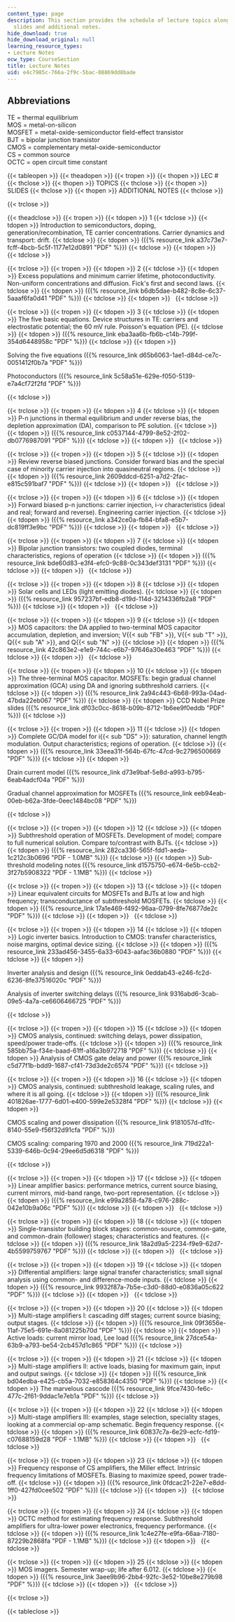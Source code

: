 ```yaml
---
content_type: page
description: This section provides the schedule of lecture topics along with lecture
  slides and additional notes.
hide_download: true
hide_download_original: null
learning_resource_types:
- Lecture Notes
ocw_type: CourseSection
title: Lecture Notes
uid: e4c7985c-766a-2f9c-5bac-08869dd8bade
---
```


Abbreviations
-------------

TE = thermal equilibrium  
MOS = metal-on-silicon  
MOSFET = metal-oxide-semiconductor field-effect transistor  
BJT = bipolar junction transistor  
CMOS = complementary metal-oxide-semiconductor  
CS = common source  
OCTC = open circuit time constant

{{< tableopen >}}
{{< theadopen >}}
{{< tropen >}}
{{< thopen >}}
LEC #
{{< thclose >}}
{{< thopen >}}
TOPICS
{{< thclose >}}
{{< thopen >}}
SLIDES
{{< thclose >}}
{{< thopen >}}
ADDITIONAL NOTES
{{< thclose >}}

{{< trclose >}}

{{< theadclose >}}
{{< tropen >}}
{{< tdopen >}}
1
{{< tdclose >}}
{{< tdopen >}}
Introduction to semiconductors, doping, generation/recombination, TE carrier concentrations. Carrier dynamics and transport: drift.
{{< tdclose >}}
{{< tdopen >}}
({{% resource_link a37c73e7-fcff-4bcb-5c5f-1177e12d0891 "PDF" %}})
{{< tdclose >}}
{{< tdopen >}}
 
{{< tdclose >}}

{{< trclose >}}
{{< tropen >}}
{{< tdopen >}}
2
{{< tdclose >}}
{{< tdopen >}}
Excess populations and minimum carrier lifetime, photoconductivity. Non-uniform concentrations and diffusion. Fick's first and second laws.
{{< tdclose >}}
{{< tdopen >}}
({{% resource_link b6db5dae-b482-8c8e-6c37-5aaaf6fa0d41 "PDF" %}})
{{< tdclose >}}
{{< tdopen >}}
 
{{< tdclose >}}

{{< trclose >}}
{{< tropen >}}
{{< tdopen >}}
3
{{< tdclose >}}
{{< tdopen >}}
The five basic equations. Device structures in TE: carriers and electrostatic potential; the 60 mV rule. Poisson's equation (PE).
{{< tdclose >}}
{{< tdopen >}}
({{% resource_link eba3aa6b-fb6b-c14b-799f-354d6448958c "PDF" %}})
{{< tdclose >}}
{{< tdopen >}}


Solving the five equations ({{% resource_link d65b6063-1ae1-d84d-ce7c-0051412f0b7a "PDF" %}})

Photoconductors ({{% resource_link 5c58a51e-629e-f050-5139-e7a4cf72f2fd "PDF" %}})


{{< tdclose >}}

{{< trclose >}}
{{< tropen >}}
{{< tdopen >}}
4
{{< tdclose >}}
{{< tdopen >}}
P-n junctions in thermal equilibrium and under reverse bias, the depletion approximation (DA), comparison to PE solution.
{{< tdclose >}}
{{< tdopen >}}
({{% resource_link c0537144-4799-8e52-2f02-db0776987091 "PDF" %}})
{{< tdclose >}}
{{< tdopen >}}
 
{{< tdclose >}}

{{< trclose >}}
{{< tropen >}}
{{< tdopen >}}
5
{{< tdclose >}}
{{< tdopen >}}
Review reverse biased junctions. Consider forward bias and the special case of minority carrier injection into quasineutral regions.
{{< tdclose >}}
{{< tdopen >}}
({{% resource_link 2609ddcd-6251-a7d2-2fac-e815c591baf7 "PDF" %}})
{{< tdclose >}}
{{< tdopen >}}
 
{{< tdclose >}}

{{< trclose >}}
{{< tropen >}}
{{< tdopen >}}
6
{{< tdclose >}}
{{< tdopen >}}
Forward biased p-n junctions: carrier injection, i-v characteristics (ideal and real; forward and reverse). Engineering carrier injection.
{{< tdclose >}}
{{< tdopen >}}
({{% resource_link a342ce0a-fb84-bfa8-e5b7-dc819ff3e9bc "PDF" %}})
{{< tdclose >}}
{{< tdopen >}}
 
{{< tdclose >}}

{{< trclose >}}
{{< tropen >}}
{{< tdopen >}}
7
{{< tdclose >}}
{{< tdopen >}}
Bipolar junction transistors: two coupled diodes, terminal characteristics, regions of operation
{{< tdclose >}}
{{< tdopen >}}
({{% resource_link bde60d83-e3f4-efc0-9c88-0c343def3131 "PDF" %}})
{{< tdclose >}}
{{< tdopen >}}
 
{{< tdclose >}}

{{< trclose >}}
{{< tropen >}}
{{< tdopen >}}
8
{{< tdclose >}}
{{< tdopen >}}
Solar cells and LEDs (light emitting diodes).
{{< tdclose >}}
{{< tdopen >}}
({{% resource_link 957237bf-edb8-d19d-114d-3214336fb2a8 "PDF" %}})
{{< tdclose >}}
{{< tdopen >}}
 
{{< tdclose >}}

{{< trclose >}}
{{< tropen >}}
{{< tdopen >}}
9
{{< tdclose >}}
{{< tdopen >}}
MOS capacitors: the DA applied to two-terminal MOS capacitor accumulation, depletion, and inversion; V{{< sub "FB" >}}, V{{< sub "T" >}}, Q{{< sub "A" >}}, and Q{{< sub "N" >}}
{{< tdclose >}}
{{< tdopen >}}
({{% resource_link 42c863e2-e1e9-744c-e6b7-97646a30e463 "PDF" %}})
{{< tdclose >}}
{{< tdopen >}}
 
{{< tdclose >}}

{{< trclose >}}
{{< tropen >}}
{{< tdopen >}}
10
{{< tdclose >}}
{{< tdopen >}}
The three-terminal MOS capacitor. MOSFETs: begin gradual channel approximation (GCA) using DA and ignoring subthreshold carriers.
{{< tdclose >}}
{{< tdopen >}}
({{% resource_link 2a94c443-6b68-993a-04ad-47bda22eb067 "PDF" %}})
{{< tdclose >}}
{{< tdopen >}}
CCD Nobel Prize slides ({{% resource_link df03c0cc-8618-b09b-8712-1b6ee9f0eddb "PDF" %}})
{{< tdclose >}}

{{< trclose >}}
{{< tropen >}}
{{< tdopen >}}
11
{{< tdclose >}}
{{< tdopen >}}
Complete GC/DA model for i{{< sub "DS" >}}: saturation, channel length modulation. Output characteristics; regions of operation.
{{< tdclose >}}
{{< tdopen >}}
({{% resource_link 33eea31f-564b-67fc-47cd-9c2796500669 "PDF" %}})
{{< tdclose >}}
{{< tdopen >}}


Drain current model ({{% resource_link d73e9baf-5e8d-a993-b795-6eab4adcf04a "PDF" %}})

Gradual channel approximation for MOSFETs ({{% resource_link eeb94eab-00eb-b62a-3fde-0eec1484bc08 "PDF" %}})


{{< tdclose >}}

{{< trclose >}}
{{< tropen >}}
{{< tdopen >}}
12
{{< tdclose >}}
{{< tdopen >}}
Subthreshold operation of MOSFETs. Development of model; compare to full numerical solution. Compare to/contrast with BJTs.
{{< tdclose >}}
{{< tdopen >}}
({{% resource_link 282ca336-565f-fdd1-aeda-1c212c3b0696 "PDF - 1.0MB" %}})
{{< tdclose >}}
{{< tdopen >}}
Sub-threshold modeling notes ({{% resource_link d1575750-e674-6e5b-ccb2-3f27b5908322 "PDF - 1.1MB" %}})
{{< tdclose >}}

{{< trclose >}}
{{< tropen >}}
{{< tdopen >}}
13
{{< tdclose >}}
{{< tdopen >}}
Linear equivalent circuits for MOSFETs and BJTs at low and high frequency; transconductance of subthreshold MOSFETs.
{{< tdclose >}}
{{< tdopen >}}
({{% resource_link 17a1e469-f492-96aa-0799-8fe76877de2c "PDF" %}})
{{< tdclose >}}
{{< tdopen >}}
 
{{< tdclose >}}

{{< trclose >}}
{{< tropen >}}
{{< tdopen >}}
14
{{< tdclose >}}
{{< tdopen >}}
Logic inverter basics. Introduction to CMOS: transfer characteristics, noise margins, optimal device sizing.
{{< tdclose >}}
{{< tdopen >}}
({{% resource_link 233ad456-3455-6a33-6043-aafac36b0880 "PDF" %}})
{{< tdclose >}}
{{< tdopen >}}


Inverter analysis and design ({{% resource_link 0eddab43-e246-fc2d-6236-8fe37516020c "PDF" %}})

Analysis of inverter switching delays ({{% resource_link 9316abd6-3cab-09e5-4a7a-ce6606466725 "PDF" %}})


{{< tdclose >}}

{{< trclose >}}
{{< tropen >}}
{{< tdopen >}}
15
{{< tdclose >}}
{{< tdopen >}}
CMOS analysis, continued: switching delays, power dissipation, speed/power trade-offs.
{{< tdclose >}}
{{< tdopen >}}
({{% resource_link 585bb75a-f34e-baad-61ff-a16a3b972718 "PDF" %}})
{{< tdclose >}}
{{< tdopen >}}
Analysis of CMOS gate delay and power ({{% resource_link c5d77f1b-bdd9-1687-cf41-73d3de2c6574 "PDF" %}})
{{< tdclose >}}

{{< trclose >}}
{{< tropen >}}
{{< tdopen >}}
16
{{< tdclose >}}
{{< tdopen >}}
CMOS analysis, continued: subthreshold leakage, scaling rules, and where it is all going.
{{< tdclose >}}
{{< tdopen >}}
({{% resource_link 401826ae-1777-6d01-e400-599e2e5328f4 "PDF" %}})
{{< tdclose >}}
{{< tdopen >}}


CMOS scaling and power dissipation ({{% resource_link 9181057d-d1fc-8140-55e9-f56f32d91cfa "PDF" %}})

CMOS scaling: comparing 1970 and 2000 ({{% resource_link 719d22a1-5339-646b-0c94-29ee6d5d6318 "PDF" %}})


{{< tdclose >}}

{{< trclose >}}
{{< tropen >}}
{{< tdopen >}}
17
{{< tdclose >}}
{{< tdopen >}}
Linear amplifier basics: performance metrics, current source biasing, current mirrors, mid-band range, two-port representation.
{{< tdclose >}}
{{< tdopen >}}
({{% resource_link e99a2858-fa78-c976-288c-042e10b9a06c "PDF" %}})
{{< tdclose >}}
{{< tdopen >}}
 
{{< tdclose >}}

{{< trclose >}}
{{< tropen >}}
{{< tdopen >}}
18
{{< tdclose >}}
{{< tdopen >}}
Single-transistor building block stages: common-source, common-gate, and common-drain (follower) stages; characteristics and features.
{{< tdclose >}}
{{< tdopen >}}
({{% resource_link 18a2d9a5-2234-f9e9-62d7-4b5599759767 "PDF" %}})
{{< tdclose >}}
{{< tdopen >}}
 
{{< tdclose >}}

{{< trclose >}}
{{< tropen >}}
{{< tdopen >}}
19
{{< tdclose >}}
{{< tdopen >}}
Differential amplifiers: large signal transfer characteristics; small signal analysis using common- and difference-mode inputs.
{{< tdclose >}}
{{< tdopen >}}
({{% resource_link 9932f87a-7b5e-c3d0-88d0-e0836a05c622 "PDF" %}})
{{< tdclose >}}
{{< tdopen >}}
 
{{< tdclose >}}

{{< trclose >}}
{{< tropen >}}
{{< tdopen >}}
20
{{< tdclose >}}
{{< tdopen >}}
Multi-stage amplifiers I: cascading diff stages; current source biasing; output stages.
{{< tdclose >}}
{{< tdopen >}}
({{% resource_link 09f3656e-11af-75e5-691e-8a081225b70d "PDF" %}})
{{< tdclose >}}
{{< tdopen >}}
Active loads: current mirror load, Lee load ({{% resource_link 27dce54a-63b9-a793-be54-2cb457d1c865 "PDF" %}})
{{< tdclose >}}

{{< trclose >}}
{{< tropen >}}
{{< tdopen >}}
21
{{< tdclose >}}
{{< tdopen >}}
Multi-stage amplifiers II: active loads, biasing for maximum gain, input and output swings.
{{< tdclose >}}
{{< tdopen >}}
({{% resource_link bd04edba-e425-cb5a-7032-e858364c4350 "PDF" %}})
{{< tdclose >}}
{{< tdopen >}}
The marvelous cascode ({{% resource_link 9fce7430-fe6c-477c-2f61-9ddac1e7eb1a "PDF" %}})
{{< tdclose >}}

{{< trclose >}}
{{< tropen >}}
{{< tdopen >}}
22
{{< tdclose >}}
{{< tdopen >}}
Multi-stage amplifiers III: examples, stage selection, speciality stages, looking at a commercial op-amp schematic. Begin frequency response.
{{< tdclose >}}
{{< tdopen >}}
({{% resource_link 60837c7a-6e29-ecfc-fd19-c07688159d28 "PDF - 1.1MB" %}})
{{< tdclose >}}
{{< tdopen >}}
 
{{< tdclose >}}

{{< trclose >}}
{{< tropen >}}
{{< tdopen >}}
23
{{< tdclose >}}
{{< tdopen >}}
Frequency response of CS amplifiers, the Miller effect. Intrinsic frequency limitations of MOSFETs. Biasing to maximize speed, power trade-off.
{{< tdclose >}}
{{< tdopen >}}
({{% resource_link 0fdcac21-22e7-e8dd-1ff0-427fd0cee502 "PDF" %}})
{{< tdclose >}}
{{< tdopen >}}
 
{{< tdclose >}}

{{< trclose >}}
{{< tropen >}}
{{< tdopen >}}
24
{{< tdclose >}}
{{< tdopen >}}
OCTC method for estimating frequency response. Subthreshold amplifiers for ultra-lower power electronics, frequency performance.
{{< tdclose >}}
{{< tdopen >}}
({{% resource_link 1c4e27fe-e9fa-66aa-7180-87229b2868fa "PDF - 1.1MB" %}})
{{< tdclose >}}
{{< tdopen >}}
 
{{< tdclose >}}

{{< trclose >}}
{{< tropen >}}
{{< tdopen >}}
25
{{< tdclose >}}
{{< tdopen >}}
MOS imagers. Semester wrap-up; life after 6.012.
{{< tdclose >}}
{{< tdopen >}}
({{% resource_link 3aee9b96-2bb4-92fc-3e52-10be8e279b98 "PDF" %}})
{{< tdclose >}}
{{< tdopen >}}
 
{{< tdclose >}}

{{< trclose >}}

{{< tableclose >}}